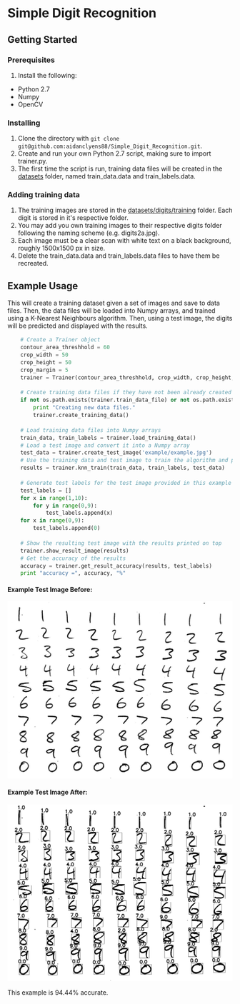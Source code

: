 # Simple Digit Recognition

## Getting Started
### Prerequisites
1. Install the following:
- Python 2.7
- Numpy
- OpenCV

### Installing
1. Clone the directory with `git clone git@github.com:aidanclyens88/Simple_Digit_Recognition.git`.
2. Create and run your own Python 2.7 script, making sure to import trainer.py.
3. The first time the script is run, training data files will be created in the [datasets](./datasets) folder, named train_data.data and train_labels.data.

### Adding training data
1. The training images are stored in the [datasets/digits/training](./datasets/digits/training) folder. Each digit is stored in it's respective folder.
2. You may add you own training images to their respective digits folder following the naming scheme (e.g. digits2a.jpg).
3. Each image must be a clear scan with white text on a black background, roughly 1500x1500 px in size.
4. Delete the train_data.data and train_labels.data files to have them be recreated.

## Example Usage
This will create a training dataset given a set of images and save to data files. Then, the data files will be loaded into Numpy arrays, and trained using a K-Nearest Neighbours algorithm. Then, using a test image, the digits will be predicted and displayed with the results.

```python
    # Create a Trainer object
    contour_area_threshhold = 60
    crop_width = 50
    crop_height = 50
    crop_margin = 5
    trainer = Trainer(contour_area_threshhold, crop_width, crop_height, crop_margin)

    # Create training data files if they have not been already created
    if not os.path.exists(trainer.train_data_file) or not os.path.exists(trainer.train_labels_file):
        print "Creating new data files."
        trainer.create_training_data()

    # Load training data files into Numpy arrays
    train_data, train_labels = trainer.load_training_data()
    # Load a test image and convert it into a Numpy array
    test_data = trainer.create_test_image('example/example.jpg')
    # Use the training data and test image to train the algorithm and predict the drawn digits
    results = trainer.knn_train(train_data, train_labels, test_data)

    # Generate test labels for the test image provided in this example
    test_labels = []
    for x in range(1,10):
        for y in range(0,9):
            test_labels.append(x)
    for x in range(0,9):
        test_labels.append(0)

    # Show the resulting test image with the results printed on top
    trainer.show_result_image(results)
    # Get the accuracy of the results
    accuracy = trainer.get_result_accuracy(results, test_labels)
    print "accuracy =", accuracy, "%"
```

#### Example Test Image Before:
![](./example/example.jpg)

#### Example Test Image After:
![](./example/example_result.jpg)

This example is 94.44% accurate.

